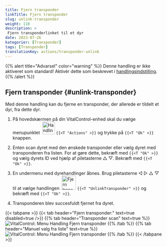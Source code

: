 ```yaml
---
title: Fjern transponder
linkTitle: Fjern transponder
slug: unlink-transponder
weight: 110
description: >
 Fjern transponderlinket til et dyr
date: 2023-07-26
kategorier: [Transponder]
tags: [Transponder]
translationKey: actions/transponder-unlink
---
```

{{% alert title="Advarsel" color="warning" %}}
Denne handling er ikke aktiveret som standard! Aktivér dette som beskrevet i [handlingsindstilling](../setting/).
{{% /alert %}}

## Fjern transponder {#unlink-transponder}

Med denne handling kan du fjerne en transponder, der allerede er tildelt et dyr, fra dette dyr.

1. På hovedskærmen på din VitalControl-enhed skal du vælge menupunktet &nbsp;<img src="/icons/actions.svg" width="40" align="bottom" alt="Handlinger" /> `{{<T "Actions" >}}` og trykke på `{{<T "Ok" >}}` knappen.

2. Enten scan dyret med den ønskede transponder eller vælg dyret med transponderen fra listen. For at gøre dette, bekræft med `{{<T "Ok" >}}` og vælg dyrets ID ved hjælp af piletasterne △ ▽. Bekræft med `{{<T "Ok" >}}`.

3. En undermenu med dyrehandlinger åbnes. Brug piletasterne ◁ ▷ △ ▽ til at vælge handlingen &nbsp;<img src="/icons/actions/unlink-transponder.svg" width="45" align="bottom" alt="Fjern transponder" /> `{{<T "UnlinkTransponder" >}}` og bekræft med `{{<T "Ok" >}}`.

4. Transponderen blev succesfuldt fjernet fra dyret.

{{< tabpane >}}
{{< tab header="Fjern transponder:" text=true disabled=true />}}
{{% tab header="Transponder scan" text=true %}}
![VitalControl: Menu Handling Fjern transponder](../images/unlinktransponder-scan.png "Fjern transponder")
{{% /tab %}}
{{% tab header="Manuel valg fra liste" text=true %}}
![VitalControl: Menu Handling Fjern transponder](../images/unlinktransponder.png "Fjern transponder")
{{% /tab %}}
{{< /tabpane >}}
